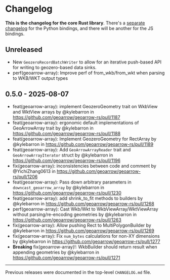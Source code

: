 # Changelog

**This is the changelog for the core Rust library**. There's a [separate changelog](./python/CHANGELOG.md) for the Python bindings, and there will be another for the JS bindings.

## Unreleased

- New `GeozeroRecordBatchWriter` to allow for an iterative push-based API for writing to geozero-based data sinks.
- perf(geoarrow-array): Improve perf of from_wkb/from_wkt when parsing to WKB/WKT output types

## 0.5.0 - 2025-08-07

- feat(geoarrow-array): implement GeozeroGeometry trait on WkbView and WktView arrays by @kylebarron in https://github.com/geoarrow/geoarrow-rs/pull/1187
- feat(geoarrow-array): ergonomic default implementations of GeoArrowArray trait by @kylebarron in https://github.com/geoarrow/geoarrow-rs/pull/1188
- feat(geoarrow-array): Implement GeozeroGeometry for RectArray by @kylebarron in https://github.com/geoarrow/geoarrow-rs/pull/1189
- feat(geoarrow-array): Add `GeoArrowArrayReader` trait and `GeoArrowArrayIterator` struct by @kylebarron in https://github.com/geoarrow/geoarrow-rs/pull/1196
- fix(geoarrow-array): inconsistencies between code and comment by @YichiZhang0613 in https://github.com/geoarrow/geoarrow-rs/pull/1206
- feat(geoarrow-array): Pass down arbitrary parameters in `downcast_geoarrow_array` by @kylebarron in https://github.com/geoarrow/geoarrow-rs/pull/1230
- feat(geoarrow-array): add shrink_to_fit methods to builders by @kylebarron in https://github.com/geoarrow/geoarrow-rs/pull/1268
- perf(geoarrow-array): Cast Wkb/Wkt to WkbViewArray/WktViewArray without parsing/re-encoding geometries by @kylebarron in https://github.com/geoarrow/geoarrow-rs/pull/1263
- fix(geoarrow-array): Allow pushing Rect to MultiPolygonBuilder by @kylebarron in https://github.com/geoarrow/geoarrow-rs/pull/1269
- fix(geoarrow-array): Fix `num_bytes` calculations for non-XY dimensions by @kylebarron in https://github.com/geoarrow/geoarrow-rs/pull/1277
- **Breaking** fix(geoarrow-array)!: WkbBuilder should return result when appending geometries by @kylebarron in https://github.com/geoarrow/geoarrow-rs/pull/1271

---

Previous releases were documented in the top-level `CHANGELOG.md` file.
